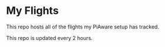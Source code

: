 # My Flights

This repo hosts all of the flights my PiAware setup has tracked. 

This repo is updated every 2 hours. 
